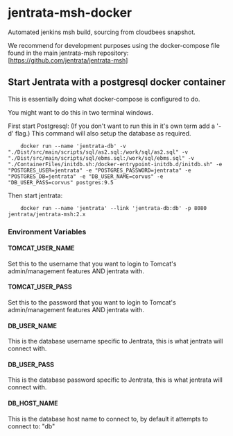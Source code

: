 # jentrata-msh-docker
Automated jenkins msh build, sourcing from cloudbees snapshot.

We recommend for development purposes using the docker-compose file found in the main jentrata-msh repository: [https://github.com/jentrata/jentrata-msh]

## Start Jentrata with a postgresql docker container

This is essentially doing what docker-compose is configured to do.

You might want to do this in two terminal windows.

First start Postgresql: (If you don't want to run this in it's own term add a '-d' flag.) This command will also setup the
database as required.

        docker run --name 'jentrata-db' -v "./Dist/src/main/scripts/sql/as2.sql:/work/sql/as2.sql" -v "./Dist/src/main/scripts/sql/ebms.sql:/work/sql/ebms.sql" -v "./ContainerFiles/initdb.sh:/docker-entrypoint-initdb.d/initdb.sh" -e "POSTGRES_USER=jentrata" -e "POSTGRES_PASSWORD=jentrata" -e "POSTGRES_DB=jentrata" -e "DB_USER_NAME=corvus" -e "DB_USER_PASS=corvus" postgres:9.5

Then start jentrata:

        docker run --name 'jentrata' --link 'jentrata-db:db' -p 8080 jentrata/jentrata-msh:2.x

### Environment Variables

#### TOMCAT_USER_NAME

Set this to the username that you want to login to Tomcat's admin/management features AND jentrata with.

#### TOMCAT_USER_PASS

Set this to the password that you want to login to Tomcat's admin/management features AND jentrata with.

#### DB_USER_NAME

This is the database username specific to Jentrata, this is what jentrata will connect with.

#### DB_USER_PASS

This is the database password specific to Jentrata, this is what jentrata will connect with.

#### DB_HOST_NAME

This is the database host name to connect to, by default it attempts to connect to: "db"
